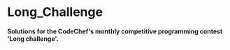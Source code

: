 # Long_Challenge
**Solutions for the CodeChef's monthly competitive programming contest 'Long challenge'.**
